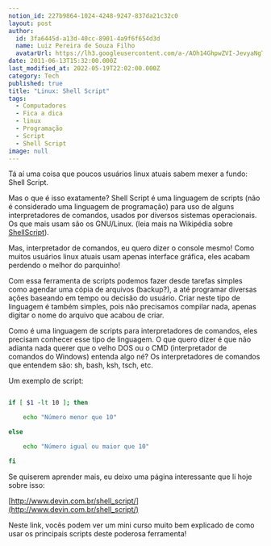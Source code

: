 ```yaml
---
notion_id: 227b9864-1024-4248-9247-837da21c32c0
layout: post
author:
  id: 3fa6445d-a13d-40cc-8901-4a9f6f654d3d
  name: Luiz Pereira de Souza Filho
  avatarUrl: https://lh3.googleusercontent.com/a-/AOh14GhpwZVI-JevyaNgTdlrOT6YN20cI6V9Kxtq38Ij8AQ=s100
date: 2011-06-13T15:32:00.000Z
last_modified_at: 2022-05-19T22:02:00.000Z
category: Tech
published: true
title: "Linux: Shell Script"
tags:
  - Computadores
  - Fica a dica
  - linux
  - Programação
  - Script
  - Shell Script
image: null
---
```


Tá aí uma coisa que poucos usuários linux atuais sabem mexer a fundo: Shell Script.

Mas o que é isso exatamente? Shell Script é uma linguagem de scripts (não é considerado uma linguagem de programação) para uso de alguns interpretadores de comandos, usados por diversos sistemas operacionais. Os que mais usam são os GNU/Linux. (leia mais na Wikipédia sobre [ShellScript](http://pt.wikipedia.org/wiki/Shell_script)).

Mas, interpretador de comandos, eu quero dizer o console mesmo! Como muitos usuários linux atuais usam apenas interface gráfica, eles acabam perdendo o melhor do parquinho!

Com essa ferramenta de scripts podemos fazer desde tarefas simples como agendar uma cópia de arquivos (backup?), a até programar diversas ações baseando em tempo ou decisão do usuário. Criar neste tipo de linguagem é também simples, pois não precisamos compilar nada, apenas digitar o nome do arquivo que acabou de criar.

Como é uma linguagem de scripts para interpretadores de comandos, eles precisam conhecer esse tipo de linguagem. O que quero dizer é que não adianta nada querer que o velho DOS ou o CMD (interpretador de comandos do Windows) entenda algo né? Os interpretadores de comandos que entendem são: sh, bash, ksh, tsch, etc.

Um exemplo de script:

```bash

if [ $1 -lt 10 ]; then

    echo "Número menor que 10"

else

    echo "Número igual ou maior que 10"

fi

```

Se quiserem aprender mais, eu deixo uma página interessante que li hoje sobre isso:

[http://www.devin.com.br/shell_script/](http://www.devin.com.br/shell_script/)

Neste link, vocês podem ver um mini curso muito bem explicado de como usar os principais scripts deste poderosa ferramenta!

